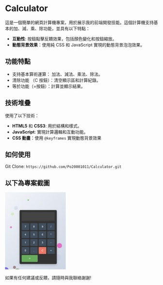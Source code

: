# Calculator

這是一個簡單的網頁計算機專案，用於展示我的前端開發技能。這個計算機支持基本的加、減、乘、除功能，並具有以下特點：

- **互動性**: 按鈕點擊反饋效果，包括顏色變化和按鈕縮放。
- **動態背景效果**：使用純 CSS 和 JavaScript 實現的動態背景泡泡效果。

## 功能特點

- 支持基本算術運算： 加法、減法、乘法、除法。
- 清除功能 （C 按鈕）：清空顯示區和計算紀錄。
- 等於功能（=按鈕）：計算並顯示結果。

## 技術堆疊

使用了以下技術：

- **HTML5** 和 **CSS3**: 用於結構和樣式。
- **JavaScript**: 實現計算邏輯和互動功能。
- **CSS 動畫**：使用 `@keyframes` 實現動態背景效果

## 如何使用

Git Clone: `https://github.com/Po20001011/Calculator.git`

## 以下為專案截圖

<img src="截圖 2024-07-05 14.21.13.png" width="200">

如果有任何建議或反饋，請隨時與我聯絡謝謝!
